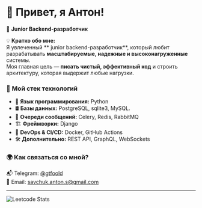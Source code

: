 # 👋 Привет, я Антон! 

🚀 **Junior Backend-разработчик**

💡 **Кратко обо мне:**  
Я увлеченный ** junior backend-разработчик**, который любит разрабатывать **масштабируемые, надежные и высоконагруженные** системы.  
Моя главная цель — **писать чистый, эффективный код** и строить архитектуру, которая выдержит любые нагрузки.  

### 🔧 **Мой стек технологий**  
- 🐍 **Язык программирования:** Python  
- 🛢 **Базы данных:** PostgreSQL, sqlite3, MySQL. 
- 📡 **Очереди сообщений:** Celery, Redis, RabbitMQ
- 🏗 **Фреймворки:** Django
- 🔄 **DevOps & CI/CD:** Docker, GitHub Actions  
- 🛠 **Дополнительно:** REST API, GraphQL, WebSockets  

### 🌍 **Как связаться со мной?**  
📬 Telegram: [@gtfoold](https://t.me/gtfoold)  
📧 Email: savchuk.anton.s@gmail.com

---

![Leetcode Stats](https://leetcard.jacoblin.cool/gtfoold?theme=transparent)
